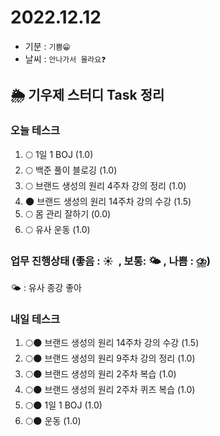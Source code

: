 # 2022.12.12

- 기분 : `기쁨😁`
- 날씨 : `안나가서 몰라요❓`

## 🌦️ 기우제 스터디 Task 정리

### 오늘 테스크

1. 🌕 1일 1 BOJ (1.0)
2. 🌕 백준 풀이 블로깅 (1.0)
3. 🌕 브랜드 생성의 원리 4주차 강의 정리 (1.0)
4. 🌑 브랜드 생성의 원리 14주차 강의 수강 (1.5)
5. 🌕 몸 관리 잘하기 (0.0)
6. 🌕 유사 운동 (1.0)

### 업무 진행상태 (좋음 : ☀  , 보통: 🌤 , 나쁨 : ⛈)

🌤 : 유사 종강 좋아

### 내일 테스크

1. 🌕🌑 브랜드 생성의 원리 14주차 강의 수강 (1.5)
2. 🌕🌑 브랜드 생성의 원리 9주차 강의 정리 (1.0)
3. 🌕🌑 브랜드 생성의 원리 2주차 복습 (1.0)
4. 🌕🌑 브랜드 생성의 원리 2주차 퀴즈 복습 (1.0)
5. 🌕🌑 1일 1 BOJ (1.0)
6. 🌕🌑 운동 (1.0)

